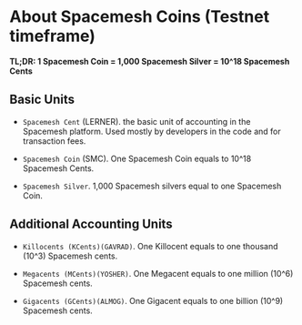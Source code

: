 # About Spacemesh Coins (Testnet timeframe)

**TL;DR: 1 Spacemesh Coin = 1,000 Spacemesh Silver = 10^18 Spacemesh Cents**


## Basic Units
- `Spacemesh Cent` (LERNER). the basic unit of accounting in the Spacemesh platform. Used mostly by developers in the code and for transaction fees.

- `Spacemesh Coin` (SMC). One Spacemesh Coin equals to 10^18 Spacemesh Cents.

- `Spacemesh Silver`. 1,000 Spacemesh silvers equal to one Spacemesh Coin.


## Additional Accounting Units
- `Killocents (KCents)(GAVRAD)`. One Killocent equals to one thousand (10^3) Spacemesh cents.

- `Megacents (MCents)(YOSHER)`. One Megacent equals to one million (10^6) Spacemesh cents.

- `Gigacents (GCents)(ALMOG)`. One Gigacent equals to one billion (10^9) Spacemesh cents.
